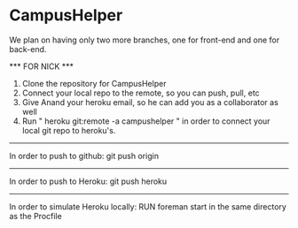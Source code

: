 CampusHelper
============

We plan on having only two more branches, one for front-end and one for back-end.

*** FOR NICK ***
1) Clone the repository for CampusHelper
2) Connect your local repo to the remote, so you can push, pull, etc
3) Give Anand your heroku email, so he can add you as a collaborator as well
4) Run " heroku git:remote -a campushelper " in order to connect your local git repo to heroku's.
***
In order to push to github:
	git push origin <branch>

***
In order to push to Heroku:
	git push heroku <branch>

*** 
In order to simulate Heroku locally: RUN
	foreman start
in the same directory as the Procfile
